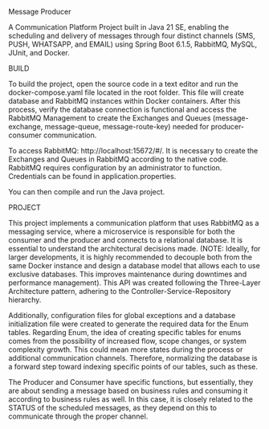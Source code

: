 Message Producer


A Communication Platform Project built in Java 21 SE, enabling the scheduling and delivery of messages through four distinct channels (SMS, PUSH, WHATSAPP, and EMAIL) using Spring Boot 6.1.5, RabbitMQ, MySQL, JUnit, and Docker.

BUILD


To build the project, open the source code in a text editor and run the docker-compose.yaml file located in the root folder. This file will create database and RabbitMQ instances within Docker containers. After this process, verify the database connection is functional and access the RabbitMQ Management to create the Exchanges and Queues (message-exchange, message-queue, message-route-key) needed for producer-consumer communication.

To access RabbitMQ: http://localhost:15672/#/. It is necessary to create the Exchanges and Queues in RabbitMQ according to the native code. RabbitMQ requires configuration by an administrator to function. Credentials can be found in application.properties.

You can then compile and run the Java project.

PROJECT


This project implements a communication platform that uses RabbitMQ as a messaging service, where a microservice is responsible for both the consumer and the producer and connects to a relational database. It is essential to understand the architectural decisions made. (NOTE: Ideally, for larger developments, it is highly recommended to decouple both from the same Docker instance and design a database model that allows each to use exclusive databases. This improves maintenance during downtimes and performance management). This API was created following the Three-Layer Architecture pattern, adhering to the Controller-Service-Repository hierarchy.

Additionally, configuration files for global exceptions and a database initialization file were created to generate the required data for the Enum tables. Regarding Enum, the idea of creating specific tables for enums comes from the possibility of increased flow, scope changes, or system complexity growth. This could mean more states during the process or additional communication channels. Therefore, normalizing the database is a forward step toward indexing specific points of our tables, such as these.

The Producer and Consumer have specific functions, but essentially, they are about sending a message based on business rules and consuming it according to business rules as well. In this case, it is closely related to the STATUS of the scheduled messages, as they depend on this to communicate through the proper channel.
